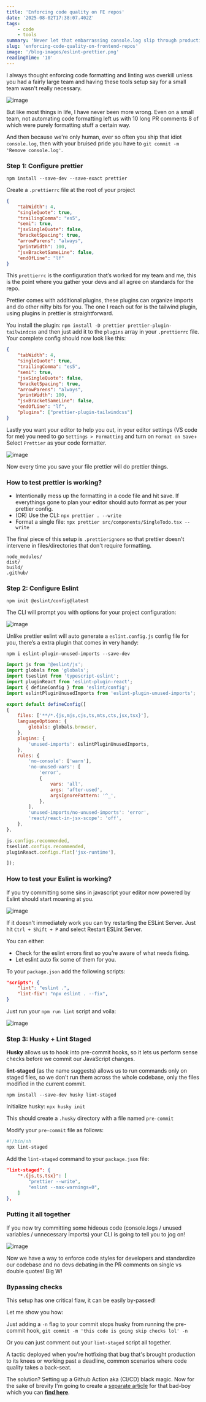 ```yaml
---
title: 'Enforcing code quality on FE repos'
date: '2025-08-02T17:38:07.402Z'
tags:
    - code
    - tools
summary: 'Never let that embarrassing console.log slip through production'
slug: 'enforcing-code-quality-on-frontend-repos'
image: '/blog-images/eslint-prettier.png'
readingTime: '10'
---
```


I always thought enforcing code formatting and linting was overkill unless you had a fairly large team and having these tools setup say for a small team wasn't really necessary.

![image](/blog-images/eslint-prettier.png)

But like most things in life, I have never been more wrong. Even on a small team, not automating code formatting left us with 10 long PR comments 8 of which were purely formatting stuff a certain way.

And then because we're only human, ever so often you ship that idiot `console.log`, then with your bruised pride you have to `git commit -m 'Remove console.log'`.

### Step 1: Configure prettier

`npm install --save-dev --save-exact prettier`

Create a `.prettierrc` file at the root of your project

```json
{
    "tabWidth": 4,
    "singleQuote": true,
    "trailingComma": "es5",
    "semi": true,
    "jsxSingleQuote": false,
    "bracketSpacing": true,
    "arrowParens": "always",
    "printWidth": 100,
    "jsxBracketSameLine": false,
    "endOfLine": "lf"
}
```

This `prettierrc` is the configuration that’s worked for my team and me, this is the point where you gather your devs and all agree on standards for the repo.

Prettier comes with additional plugins, these plugins can organize imports and do other nifty bits for you. The one I reach out for is the tailwind plugin, using plugins in prettier is straightforward.

You install the plugin: `npm install -D prettier prettier-plugin-tailwindcss` and then just add it to the `plugins` array in your `.prettierrc` file. Your complete config should now look like this:

```json
{
    "tabWidth": 4,
    "singleQuote": true,
    "trailingComma": "es5",
    "semi": true,
    "jsxSingleQuote": false,
    "bracketSpacing": true,
    "arrowParens": "always",
    "printWidth": 100,
    "jsxBracketSameLine": false,
    "endOfLine": "lf",
    "plugins": ["prettier-plugin-tailwindcss"]
}
```

Lastly you want your editor to help you out, in your editor settings (VS code for me) you need to go `Settings > Formatting` and turn on `Format on Save`+ Select `Prettier` as your code formatter.

![image](/blog-images/blog-code-quality/vs-code-settings.png)

Now every time you save your file prettier will do prettier things.

### How to test prettier is working?

- Intentionally mess up the formatting in a code file and hit save. If everythings gone to plan your editor should auto format as per your prettier config.
- (OR) Use the CLI: `npx prettier . --write`
- Format a single file: `npx prettier src/components/SingleTodo.tsx --write`

The final piece of this setup is `.prettierignore` so that prettier doesn't intervene in files/directories that don't require formatting.

```ignore
node_modules/
dist/
build/
.github/
```

### Step 2: Configure Eslint

`npm init @eslint/config@latest`

The CLI will prompt you with options for your project configuration:

![image](/blog-images/blog-code-quality/eslint-config.png)


Unlike prettier eslint will auto generate a `eslint.config.js` config file for you, there’s a extra plugin that comes in very handy:

`npm i eslint-plugin-unused-imports --save-dev`

```javascript
import js from '@eslint/js';
import globals from 'globals';
import tseslint from 'typescript-eslint';
import pluginReact from 'eslint-plugin-react';
import { defineConfig } from 'eslint/config';
import eslintPluginUnusedImports from 'eslint-plugin-unused-imports';

export default defineConfig([
{
    files: ['**/*.{js,mjs,cjs,ts,mts,cts,jsx,tsx}'],
    languageOptions: {
        globals: globals.browser,
    },
    plugins: {
        'unused-imports': eslintPluginUnusedImports,
    },
    rules: {
        'no-console': ['warn'],
        'no-unused-vars': [
            'error',
            {
                vars: 'all',
                args: 'after-used',
                argsIgnorePattern: '^_',
            },
        ],
        'unused-imports/no-unused-imports': 'error',
        'react/react-in-jsx-scope': 'off',
    },
},

js.configs.recommended,
tseslint.configs.recommended,
pluginReact.configs.flat['jsx-runtime'],

]);
```

### How to test your Eslint is working?

If you try committing some sins in javascript your editor now powered by Eslint should start moaning at you.

![image](/blog-images/blog-code-quality/eslint-working.png)

If it doesn't immediately work you can try restarting the ESLint Server.
Just hit `Ctrl + Shift + P` and select Restart ESLint Server.

You can either:
- Check for the eslint errors first so you’re aware of what needs fixing.
- Let eslint auto fix some of them for you.

To your `package.json` add the following scripts:

```json
"scripts": {
    "lint": "eslint .",
    "lint-fix": "npx eslint . --fix",
}
```

Just run your `npm run lint` script and voila:

![image](/blog-images/blog-code-quality/eslint-errors.png)

### Step 3: Husky + Lint Staged

**Husky** allows us to hook into pre-commit hooks, so it lets us perform sense checks before we commit our JavaScript changes.

**lint-staged** (as the name suggests) allows us to run commands only on staged files, so we don't run them across the whole codebase, only the files modified in the current commit.

`npm install --save-dev husky lint-staged`

Initialize husky: `npx husky init`

This should create a `.husky` directory with a file named `pre-commit`

Modify your `pre-commit` file as follows:

```sh
#!/bin/sh
npx lint-staged
```

Add the `lint-staged` command to your `package.json` file:

```json
"lint-staged": {
    "*.{js,ts,tsx}": [
        "prettier --write",
        "eslint --max-warnings=0",
    ]
},
```

### Putting it all together

If you now try committing some hideous code (console.logs / unused variables / unnecessary imports) your CLI is going to tell you to jog on!

![image](/blog-images/blog-code-quality/husky.png)

Now we have a way to enforce code styles for developers and standardize our codebase and no devs debating in the PR comments on single vs double quotes! Big W!

### Bypassing checks

This setup has one critical flaw, it can be easily by-passed!

Let me show you how:

Just adding a `-n` flag to your commit stops husky from running the pre-commit hook,
`git commit -m 'this code is going skip checks lol' -n `

Or you can just comment out your `lint-staged` script all together.

A tactic deployed when you're hotfixing that bug that's brought production to its knees or working past a deadline, common scenarios where code quality takes a back-seat.

The solution? Setting up a Github Action aka (CI/CD) black magic. Now for the sake of brevity I'm going to create a [separate article](/blog/enforcing-code-quality-using-github-actions) for that bad-boy which you can **[find here](/blog/enforcing-code-quality-using-github-actions)**.